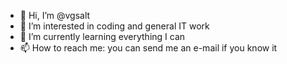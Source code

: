 - 👋 Hi, I’m @vgsalt
- 👀 I’m interested in coding and general IT work
- 🌱 I’m currently learning everything I can
- 📫 How to reach me: you can send me an e-mail if you know it

<!---
vgsalt/vgsalt is a ✨ special ✨ repository because its `README.md` (this file) appears on your GitHub profile.
You can click the Preview link to take a look at your changes.
--->
